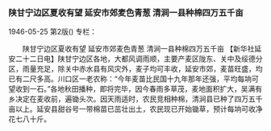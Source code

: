### 陕甘宁边区夏收有望  延安市郊麦色青葱  清涧一县种棉四万五千亩

1946-05-25
第2版()
专栏：

　　陕甘宁边区夏收有望
    延安市郊麦色青葱
    清涧一县种棉四万五千亩
    【新华社延安二十二日电】陕甘宁边区各地，大都风调雨顺，主要产麦区陇东、关中及绥德分区，雨量充足，除关中赤水县有风灾外，麦子均可丰收，延安市郊，麦苗旺盛，均已有二尺多高。川口区一老农称：“今年麦苗比民国十九年那年还强，平均每垧可望收到一石。”各地秋田播种，即将完毕，因今春雨多草茂，麦地面积扩大，吴满有乡决定在麦收前，遍锄头次。因天雨适时，农民竞相种棉，清涧县已种了四万五千亩以上。延安县甜谷号一带棉苗已茁壮出土，农民现已开始锄草，预计每垧可收净花七八十斤。
